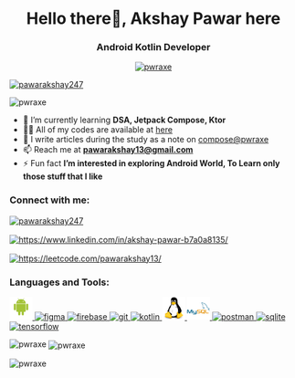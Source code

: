 <h1 align="center">Hello there👋, Akshay Pawar here</h1>
<h3 align="center">Android Kotlin Developer</h3>
<p align="center"> <a href="https://github.com/ryo-ma/github-profile-trophy"><img src="https://github-profile-trophy.vercel.app/?username=pwraxe" alt="pwraxe" /></a> </p>
<p align="left"> <a href="https://twitter.com/pawarakshay247" target="blank"><img src="https://img.shields.io/twitter/follow/pawarakshay247?logo=twitter&style=for-the-badge" alt="pawarakshay247"/></a></p>
<p align="left"> <img src="https://komarev.com/ghpvc/?username=pwraxe&label=Profile%20views&color=0e75b6&style=flat" alt="pwraxe" /> </p>

- 🌱 I’m currently learning **DSA, Jetpack Compose, Ktor**
- 👨‍💻 All of my codes are available at [here](https://github.com/pwraxe/Android-in-Kotlin)
- 📝 I write articles during the study as a note on [compose@pwraxe](https://pwraxe.github.io/compose)
- 📫 Reach me at **pawarakshay13@gmail.com**
- ⚡ Fun fact **I’m interested in exploring Android World, To Learn only those stuff that I like**

<h3 align="left">Connect with me:</h3>
<p align="left">
<a href="https://twitter.com/pawarakshay247" target="blank"><img align="center" src="https://raw.githubusercontent.com/rahuldkjain/github-profile-readme-generator/master/src/images/icons/Social/twitter.svg" alt="pawarakshay247" height="30" width="40" /></a>

  <a href="https://www.linkedin.com/in/akshay-pawar-b7a0a8135/" target="blank"><img align="center" src="https://raw.githubusercontent.com/rahuldkjain/github-profile-readme-generator/master/src/images/icons/Social/linked-in-alt.svg" alt="https://www.linkedin.com/in/akshay-pawar-b7a0a8135/" height="30" width="40" /></a>
  
<a href="https://www.leetcode.com/https://leetcode.com/pawarakshay13/" target="blank"><img align="center" src="https://raw.githubusercontent.com/rahuldkjain/github-profile-readme-generator/master/src/images/icons/Social/leet-code.svg" alt="https://leetcode.com/pawarakshay13/" height="30" width="40" /></a>
</p>

<h3 align="left">Languages and Tools:</h3>
<p align="left"> <a href="https://developer.android.com" target="_blank" rel="noreferrer"> <img src="https://raw.githubusercontent.com/devicons/devicon/master/icons/android/android-original-wordmark.svg" alt="android" width="40" height="40"/> </a> <a href="https://www.figma.com/" target="_blank" rel="noreferrer"> <img src="https://www.vectorlogo.zone/logos/figma/figma-icon.svg" alt="figma" width="40" height="40"/> </a> <a href="https://firebase.google.com/" target="_blank" rel="noreferrer"> <img src="https://www.vectorlogo.zone/logos/firebase/firebase-icon.svg" alt="firebase" width="40" height="40"/> </a> <a href="https://git-scm.com/" target="_blank" rel="noreferrer"> <img src="https://www.vectorlogo.zone/logos/git-scm/git-scm-icon.svg" alt="git" width="40" height="40"/> </a> <a href="https://kotlinlang.org" target="_blank" rel="noreferrer"> <img src="https://www.vectorlogo.zone/logos/kotlinlang/kotlinlang-icon.svg" alt="kotlin" width="40" height="40"/> </a> <a href="https://www.linux.org/" target="_blank" rel="noreferrer"> <img src="https://raw.githubusercontent.com/devicons/devicon/master/icons/linux/linux-original.svg" alt="linux" width="40" height="40"/> </a> <a href="https://www.mysql.com/" target="_blank" rel="noreferrer"> <img src="https://raw.githubusercontent.com/devicons/devicon/master/icons/mysql/mysql-original-wordmark.svg" alt="mysql" width="40" height="40"/> </a> <a href="https://postman.com" target="_blank" rel="noreferrer"> <img src="https://www.vectorlogo.zone/logos/getpostman/getpostman-icon.svg" alt="postman" width="40" height="40"/> </a> <a href="https://www.sqlite.org/" target="_blank" rel="noreferrer"> <img src="https://www.vectorlogo.zone/logos/sqlite/sqlite-icon.svg" alt="sqlite" width="40" height="40"/> </a> <a href="https://www.tensorflow.org" target="_blank" rel="noreferrer"> <img src="https://www.vectorlogo.zone/logos/tensorflow/tensorflow-icon.svg" alt="tensorflow" width="40" height="40"/> </a> </p>

<p><img align="left" src="https://github-readme-stats.vercel.app/api/top-langs?username=pwraxe&show_icons=true&locale=en&layout=compact" alt="pwraxe" /></p>

<p>&nbsp;<img align="center" src="https://github-readme-stats.vercel.app/api?username=pwraxe&show_icons=true&locale=en" alt="pwraxe" /></p>

<p><img align="center" src="https://github-readme-streak-stats.herokuapp.com/?user=pwraxe&" alt="pwraxe" /></p>
